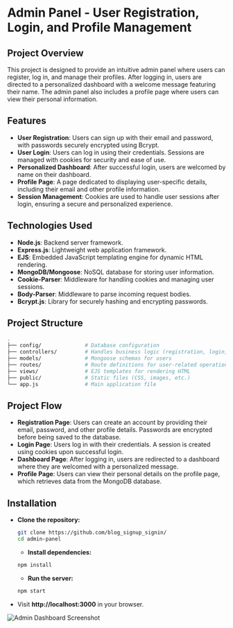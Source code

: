 # Admin Panel - User Registration, Login, and Profile Management

## Project Overview
This project is designed to provide an intuitive admin panel where users can register, log in, and manage their profiles. After logging in, users are directed to a personalized dashboard with a welcome message featuring their name. The admin panel also includes a profile page where users can view their personal information.

## Features
- **User Registration**: Users can sign up with their email and password, with passwords securely encrypted using Bcrypt.
- **User Login**: Users can log in using their credentials. Sessions are managed with cookies for security and ease of use.
- **Personalized Dashboard**: After successful login, users are welcomed by name on their dashboard.
- **Profile Page**: A page dedicated to displaying user-specific details, including their email and other profile information.
- **Session Management**: Cookies are used to handle user sessions after login, ensuring a secure and personalized experience.
  
## Technologies Used
- **Node.js**: Backend server framework.
- **Express.js**: Lightweight web application framework.
- **EJS**: Embedded JavaScript templating engine for dynamic HTML rendering.
- **MongoDB/Mongoose**: NoSQL database for storing user information.
- **Cookie-Parser**: Middleware for handling cookies and managing user sessions.
- **Body-Parser**: Middleware to parse incoming request bodies.
- **Bcrypt.js**: Library for securely hashing and encrypting passwords.

## Project Structure
```bash
.
├── config/              # Database configuration
├── controllers/         # Handles business logic (registration, login, etc.)
├── models/              # Mongoose schemas for users
├── routes/              # Route definitions for user-related operations
├── views/               # EJS templates for rendering HTML
├── public/              # Static files (CSS, images, etc.)
└── app.js               # Main application file
```
## Project Flow
- **Registration Page**: Users can create an account by providing their email, password, and other profile details. Passwords are encrypted before being saved to the database.
- **Login Page**: Users log in with their credentials. A session is created using cookies upon successful login.
- **Dashboard Page**: After logging in, users are redirected to a dashboard where they are welcomed with a personalized message.
- **Profile Page**: Users can view their personal details on the profile page, which retrieves data from the MongoDB database.

## Installation
- **Clone the repository:**
  ```bash
  git clone https://github.com/blog_signup_signin/
  cd admin-panel
  ```

  - **Install dependencies:**
  ```bash
  npm install
  ```
  
  - **Run the server:**
  ```bash
  npm start
  ```

 - Visit **http://localhost:3000** in your browser.

  ![Admin Dashboard Screenshot](./views/images/logo(1).jpg)

